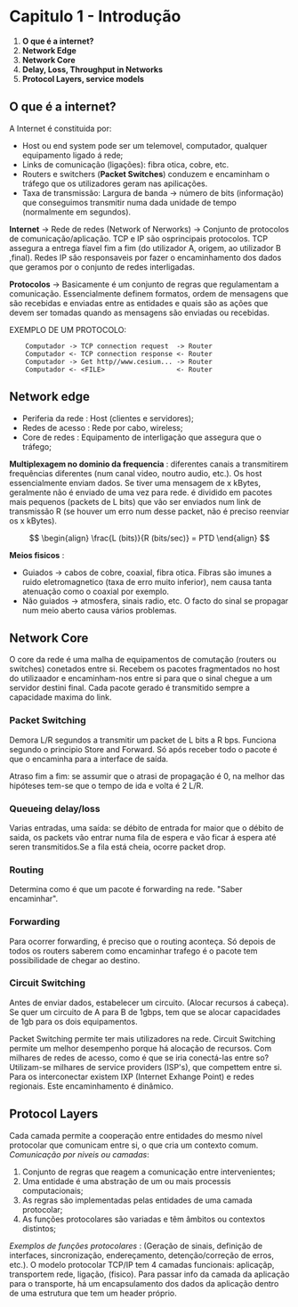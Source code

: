 # Capitulo 1 - Introdução

 1. __O que é a internet?__
 2. __Network Edge__
 3. __Network Core__
 4. __Delay, Loss, Throughput in Networks__
 5. __Protocol Layers, service models__

## O que é a internet?

A Internet é constituida por:
    
- Host ou end system pode ser um telemovel, computador, qualquer equipamento ligado á rede;
- Links de comunicação (ligações): fibra otica, cobre, etc.
- Routers e switchers (__Packet Switches__) conduzem e encaminham o tráfego que os utilizadores geram nas apilicações.
- Taxa de transmissão: Largura de banda -> número de bits (informação) que conseguimos transmitir numa dada unidade de tempo (normalmente em segundos).

__Internet__ -> Rede de redes (Network of Nerworks) -> Conjunto de protocolos de comunicação/aplicação. TCP e IP são osprincipais protocolos. TCP assegura a entrega fíavel fim a fim (do utilizador A, origem, ao utilizador B ,final). Redes IP são responsaveis por fazer o encaminhamento dos dados que geramos por o conjunto de redes interligadas.

__Protocolos__ -> Basicamente é um conjunto de regras que regulamentam a comunicação. Essencialmente definem formatos, ordem de mensagens que são recebidas e enviadas entre as entidades e quais são as ações que devem ser tomadas quando as mensagens são enviadas ou recebidas.
    
EXEMPLO DE UM PROTOCOLO:

        Computador -> TCP connection request  -> Router
        Computador <- TCP connection response <- Router
        Computador -> Get http//www.cesium... -> Router
        Computador <- <FILE>                  <- Router

## Network edge

- Periferia da rede : Host (clientes e servidores);
- Redes de acesso : Rede por cabo, wireless;
- Core de redes : Equipamento de interligação que assegura que o tráfego;

__Multiplexagem no dominio da frequencia__ : diferentes canais a transmitirem frequências diferentes (num canal video, noutro audio, etc.). Os host essencialmente enviam dados. Se tiver uma mensagem de x kBytes, geralmente não é enviado de uma vez para rede. é dividido em pacotes mais pequenos (packets de L bits) que vão ser enviados num link de transmissão R (se houver um erro num desse packet, não é preciso reenviar os x kBytes).

$$
\begin{align}
    \frac{L (bits)}{R (bits/sec)} = PTD 
\end{align}
$$

__Meios fisicos__ : 

- Guiados -> cabos de cobre, coaxial, fibra otica. Fibras são imunes a ruido eletromagnetico (taxa de erro muito inferior), nem causa tanta atenuação como o coaxial por exemplo.
- Não guiados -> atmosfera, sinais radio, etc. O facto do sinal se propagar num meio aberto causa vários problemas.

## Network Core

O core da rede é uma malha de equipamentos de comutação (routers ou switches) conetados entre si. Recebem os pacotes fragmentados no host do utilizaador e encaminham-nos entre si para que o sinal chegue a um servidor destini final. Cada pacote gerado é transmitido sempre a capacidade maxima do link.

### Packet Switching

Demora L/R segundos a transmitir um packet de L bits a R bps. Funciona segundo o principio Store and Forward. Só após receber todo o pacote é que o encaminha para a interface de saída. 

Atraso fim a fim: se assumir que o atrasi de propagação é 0, na melhor das hipóteses tem-se que o tempo de ida e volta é 2 L/R.

### Queueing delay/loss

Varias entradas, uma saída: se débito de entrada for maior que o débito de saida, os packets vão entrar numa fila de espera e vão ficar á espera até seren transmitidos.Se a fila está cheia, ocorre packet drop.

### Routing

Determina como é que um pacote é forwarding na rede. "Saber encaminhar".

### Forwarding

Para ocorrer forwarding, é preciso que o routing aconteça. Só depois de todos os routers saberem como encaminhar trafego é o pacote tem possibilidade de chegar ao destino.

### Circuit Switching

Antes de enviar dados, estabelecer um circuito. (Alocar recursos á cabeça). Se quer um circuito de A para B de 1gbps, tem que se alocar capacidades de 1gb para os dois equipamentos.


Packet Switching permite ter mais utilizadores na rede. Circuit Switching permite um melhor desempenho porque há alocação de recursos. Com milhares de redes de acesso, como é que se iria conectá-las entre so? Utilizam-se milhares de service providers (ISP's), que compettem entre si. Para os interconectar existem IXP (Internet Exhange Point) e redes regionais. Este encaminhamento é dinâmico.

## Protocol Layers

Cada camada permite a cooperação entre entidades do mesmo nível protocolar que comunicam entre si, o que cria um contexto comum. *Comunicação por niveis ou camadas*:

 1. Conjunto de regras que reagem a comunicação entre intervenientes;
 2. Uma entidade é uma abstração de um ou mais processis computacionais;
 3. As regras são implementadas pelas entidades de uma camada protocolar;
 4. As funções protocolares são variadas e têm âmbitos ou contextos distintos;

*Exemplos de funções protocolares* : (Geração de sinais, definição de interfaces, sincronização, endereçamento, detenção/correção de erros, etc.). O modelo protocolar TCP/IP tem 4 camadas funcionais: aplicaçãp, transportem rede, ligação, (fisico). Para passar info da camada da aplicação para o transporte, há um encapsulamento dos dados da aplicação dentro de uma estrutura que tem um header próprio.